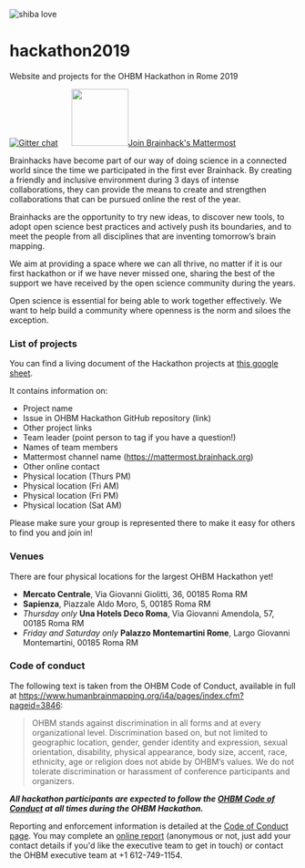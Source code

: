 ![shiba love](https://user-images.githubusercontent.com/6297454/47931389-f6cc1800-dece-11e8-9169-0477c9400733.gif)

# hackathon2019
Website and projects for the OHBM Hackathon in Rome 2019

[![Gitter chat](https://badges.gitter.im/gitterHQ/gitter.png)](https://gitter.im/hackathon2019/Lobby#) &nbsp;&nbsp;&nbsp;&nbsp;
<a href="http://mattermost.brainhack.org"><img src="http://www.mattermost.org/wp-content/uploads/2016/03/logoHorizontal.png" width=100px />Join Brainhack's Mattermost</a>



Brainhacks have become part of our way of doing science in a connected world since the time we participated in the first ever Brainhack. By creating a friendly and inclusive environment during 3 days of intense collaborations, they can provide the means to create and strengthen collaborations that can be pursued online the rest of the year.  

Brainhacks are the opportunity to try new ideas, to discover new tools, to adopt open science best practices and actively push its boundaries, and to meet the people from all disciplines that are inventing tomorrow’s brain mapping.  

We aim at providing a space where we can all thrive, no matter if it is our first hackathon or if we have never missed one, sharing the best of the support we have received by the open science community during the years.  

Open science is essential for being able to work together effectively. We want to help build a community where openness is the norm and siloes the exception.

### List of projects

You can find a living document of the Hackathon projects at [this google sheet](https://docs.google.com/spreadsheets/d/15grRPW0H4uFXWjUZd4n2UFgaEPEmWnXd4kexYBm3eNU/edit?usp=sharing).

It contains information on:

* Project name
* Issue in OHBM Hackathon GitHub repository (link)
* Other project links
* Team leader (point person to tag if you have a question!)
* Names of team members
* Mattermost channel name (https://mattermost.brainhack.org)
* Other online contact
* Physical location (Thurs PM)
* Physical location (Fri AM)
* Physical location (Fri PM)
* Physical location (Sat AM)

Please make sure your group is represented there to make it easy for others to find you and join in!


### Venues

There are four physical locations for the largest OHBM Hackathon yet!

* **Mercato Centrale**, Via Giovanni Giolitti, 36, 00185 Roma RM
* **Sapienza**, Piazzale Aldo Moro, 5, 00185 Roma RM
* *Thursday only* **Una Hotels Deco Roma**, Via Giovanni Amendola, 57, 00185 Roma RM
* *Friday and Saturday only* **Palazzo Montemartini Rome**, Largo Giovanni Montemartini, 00185 Roma RM


### Code of conduct

The following text is taken from the OHBM Code of Conduct, available in full at https://www.humanbrainmapping.org/i4a/pages/index.cfm?pageid=3846:

> OHBM stands against discrimination in all forms and at every organizational level.
> Discrimination based on, but not limited to geographic location, gender, gender identity and expression, sexual orientation, disability, physical appearance, body size, accent, race, ethnicity, age or religion does not abide by OHBM’s values.
> We do not tolerate discrimination or harassment of conference participants and organizers.

***All hackathon participants are expected to follow the [OHBM Code of Conduct](https://www.humanbrainmapping.org/i4a/pages/index.cfm?pageid=3846) at all times during the OHBM Hackathon.***

Reporting and enforcement information is detailed at the [Code of Conduct page](https://www.humanbrainmapping.org/i4a/pages/index.cfm?pageid=3846).
You may complete an [online report](https://www.humanbrainmapping.org/i4a/pages/index.cfm?pageID=3915) (anonymous or not, just add your contact details if you'd like the executive team to get in touch) or contact the OHBM executive team at +1 612-749-1154.
